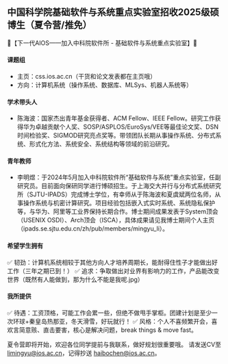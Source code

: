 ## 中国科学院基础软件与系统重点实验室招收2025级硕博生（夏令营/推免）

🌟【下一代AIOS——加入中科院软件所 - 基础软件与系统重点实验室】🌟

#### 课题组
- 主页：css.ios.ac.cn（干货和论文发表都在主页哦）
- 方向：计算机系统（操作系统、数据库、MLSys、机器人系统等）

#### 学术带头人
- 陈海波：国家杰出青年基金获得者、ACM Fellow、IEEE Fellow。研究工作获得华为卓越贡献个人奖、SOSP/ASPLOS/EuroSys/VEE等最佳论文奖、DSN时间检验奖、SIGMOD研究亮点奖等。带领团队长期从事操作系统、分布式系统、形式化方法、系统安全、系统结构等领域的前沿研究。

#### 青年教师
- 李明煜：于2024年5月加入中科院软件所“基础软件与系统”重点实验室，任副研究员。目前面向保研同学进行博硕招生。于上海交大并行与分布式系统研究所（SJTU-IPADS）完成博士学位，有幸师从于陈海波和夏虞斌两位名师，从事操作系统与机密计算研究。项目经验包括嵌入式实时系统、系统隐私保护等，与华为、阿里等工业界保持长期合作。博士期间成果发表于System顶会（USENIX OSDI）、Arch顶会（ISCA），具体成果请见我博士期间个人主页（ipads.se.sjtu.edu.cn/zh/pub/members/mingyu_li）。

#### 希望学生拥有
✅ 韧劲：计算机系统相较于其他方向人才培养周期长，能耐得住性子才能做出好工作（三年之期已到！）
✅ 追求：争取做出对业界有影响力的工作，产品能改变世界（既然有人能做到，那为什么不能是我呢.jpg）

#### 我所提供
✅ 待遇：工资顶格，可能工作会累一些，但绝不做甩手掌柜。团建计划是至少一次环球+秦皇岛热那亚，冬天滑雪，好玩就行！
✅ 风格：个人不喜频繁开会，喜欢言简意赅、直击要害，核心是解决问题，break things & move fast。

夏令营即将开始，欢迎各位同学提前与我联系，做好规划很重要哦。
请发送CV至 limingyu@ios.ac.cn，记得抄送 haibochen@ios.ac.cn。
